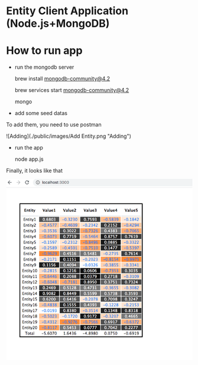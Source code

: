 # Entity Client Application (Node.js+MongoDB)

# How to run app

- run the mongodb server

    brew install mongodb-community@4.2

    brew services start mongodb-community@4.2

    mongo

- add some seed datas

To add them, you need to use postman

![Adding](./public/images/Add Entity.png "Adding")

- run the app

    node app.js

Finally, it looks like that

![Result](./public/images/Result.png "Result")